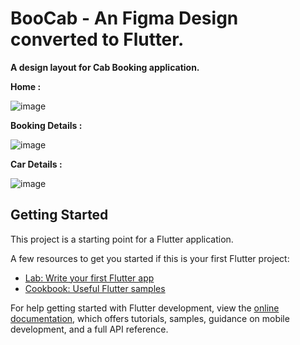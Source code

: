 # BooCab - An Figma Design converted to Flutter.

**A design layout for Cab Booking application.**

**Home :**

![image](https://user-images.githubusercontent.com/95628601/227116300-0ac3d3a0-34d2-4a3a-8e80-65287c226b3d.png)

**Booking Details :**

![image](https://user-images.githubusercontent.com/95628601/227116473-b2ee89b2-1411-45da-9e3e-a249af925dc9.png)

**Car Details :**

![image](https://user-images.githubusercontent.com/95628601/227116602-c4a8dbe8-dcb5-4a46-b8a3-3e29e70d631f.png)





## Getting Started

This project is a starting point for a Flutter application.

A few resources to get you started if this is your first Flutter project:

- [Lab: Write your first Flutter app](https://docs.flutter.dev/get-started/codelab)
- [Cookbook: Useful Flutter samples](https://docs.flutter.dev/cookbook)

For help getting started with Flutter development, view the
[online documentation](https://docs.flutter.dev/), which offers tutorials,
samples, guidance on mobile development, and a full API reference.
